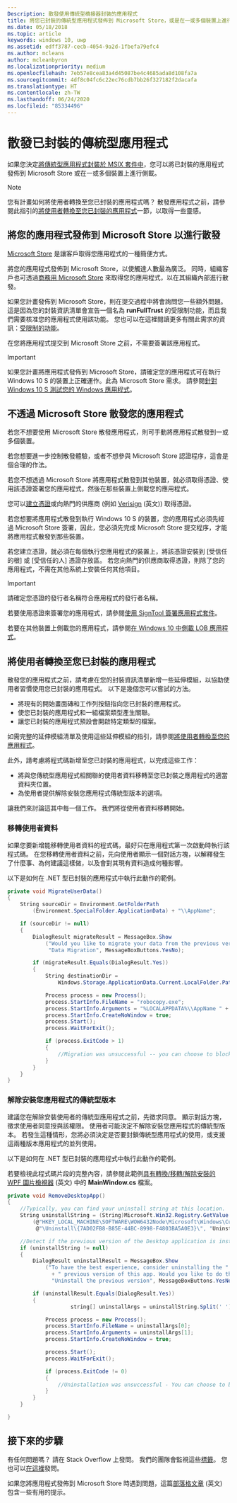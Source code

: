 ```yaml
---
Description: 散發使用傳統型橋接器封裝的應用程式
title: 將您已封裝的傳統型應用程式發佈到 Microsoft Store，或是在一或多個裝置上進行側載。
ms.date: 05/18/2018
ms.topic: article
keywords: windows 10, uwp
ms.assetid: edff3787-cecb-4054-9a2d-1fbefa79efc4
ms.author: mcleans
author: mcleanbyron
ms.localizationpriority: medium
ms.openlocfilehash: 7eb57e8cea83a4d45087be4c4685ada8d108fa7a
ms.sourcegitcommit: 4df8c04fc6c22ec76cdb7bb26f327182f2dacafa
ms.translationtype: HT
ms.contentlocale: zh-TW
ms.lasthandoff: 06/24/2020
ms.locfileid: "85334496"
---
```

# <a name="distribute-your-packaged-desktop-app"></a>散發已封裝的傳統型應用程式

如果您決定[將傳統型應用程式封裝於 MSIX 套件中](/windows/msix/desktop/desktop-to-uwp-root)，您可以將已封裝的應用程式發佈到 Microsoft Store 或在一或多個裝置上進行側載。

> [!NOTE]
> 您有計畫如何將使用者轉換至您已封裝的應用程式嗎？ 散發應用程式之前，請參閱此指引的[將使用者轉換至您已封裝的應用程式](#transition-users)一節，以取得一些靈感。

## <a name="distribute-your-application-by-publishing-it-to-the-microsoft-store"></a>將您的應用程式發佈到 Microsoft Store 以進行散發

[Microsoft Store](https://www.microsoft.com/store/apps) 是讓客戶取得您應用程式的一種簡便方式。

將您的應用程式發佈到 Microsoft Store，以使觸達人數最為廣泛。 同時，組織客戶也可透過[商務用 Microsoft Store](https://businessstore.microsoft.com/store) 來取得您的應用程式，以在其組織內部進行散發。

如果您計畫發佈到 Microsoft Store，則在提交過程中將會詢問您一些額外問題。 這是因為您的封裝資訊清單會宣告一個名為 **runFullTrust** 的受限制功能，而且我們需要核准您的應用程式使用該功能。 您也可以在這裡閱讀更多有關此需求的資訊：[受限制的功能](/windows/uwp/packaging/app-capability-declarations#restricted-capabilities)。

在您將應用程式提交到 Microsoft Store 之前，不需要簽署該應用程式。

>[!IMPORTANT]
> 如果您計畫將應用程式發佈到 Microsoft Store，請確定您的應用程式可在執行 Windows 10 S 的裝置上正確運作。此為 Microsoft Store 需求。 請參閱[針對 Windows 10 S 測試您的 Windows 應用程式](/windows/msix/desktop/desktop-to-uwp-test-windows-s)。

<a id="side-load"></a>

## <a name="distribute-your-application-without-placing-it-onto-the-microsoft-store"></a>不透過 Microsoft Store 散發您的應用程式

若您不想要使用 Microsoft Store 散發應用程式，則可手動將應用程式散發到一或多個裝置。

若您想要進一步控制散發體驗，或者不想參與 Microsoft Store 認證程序，這會是個合理的作法。

若您不想透過 Microsoft Store 將應用程式散發到其他裝置，就必須取得憑證、使用該憑證簽署您的應用程式，然後在那些裝置上側載您的應用程式。

您可以[建立憑證](/windows/msix/package/create-certificate-package-signing)或向熱門的供應商 (例如 [Verisign](https://www.verisign.com/) \(英文\)) 取得憑證。

若您想要將應用程式散發到執行 Windows 10 S 的裝置，您的應用程式必須先經過 Microsoft Store 簽署，因此，您必須先完成 Microsoft Store 提交程序，才能將應用程式散發到那些裝置。

若您建立憑證，就必須在每個執行您應用程式的裝置上，將該憑證安裝到 [受信任的根]  或 [受信任的人]  憑證存放區。 若您向熱門的供應商取得憑證，則除了您的應用程式，不需在其他系統上安裝任何其他項目。  

> [!IMPORTANT]
> 請確定您憑證的發行者名稱符合應用程式的發行者名稱。

若要使用憑證來簽署您的應用程式，請參閱[使用 SignTool 簽署應用程式套件](/windows/msix/package/sign-app-package-using-signtool)。

若要在其他裝置上側載您的應用程式，請參閱[在 Windows 10 中側載 LOB 應用程式](/windows/application-management/sideload-apps-in-windows-10)。

<a id="transition-users"></a>

## <a name="transition-users-to-your-packaged-app"></a>將使用者轉換至您已封裝的應用程式

散發您的應用程式之前，請考慮在您的封裝資訊清單新增一些延伸模組，以協助使用者習慣使用您已封裝的應用程式。 以下是幾個您可以嘗試的方法。

* 將現有的開始畫面磚和工作列按鈕指向您已封裝的應用程式。
* 使您已封裝的應用程式和一組檔案類型產生關聯。
* 讓您已封裝的應用程式預設會開啟特定類型的檔案。

如需完整的延伸模組清單及使用這些延伸模組的指引，請參閱[將使用者轉換至您的應用程式](desktop-to-uwp-extensions.md#transition-users-to-your-app)。

此外，請考慮將程式碼新增至您已封裝的應用程式，以完成這些工作：

* 將與您傳統型應用程式相關聯的使用者資料移轉至您已封裝之應用程式的適當資料夾位置。
* 為使用者提供解除安裝您應用程式傳統型版本的選項。

讓我們來討論這其中每一個工作。 我們將從使用者資料移轉開始。

### <a name="migrate-user-data"></a>移轉使用者資料

如果您要新增能移轉使用者資料的程式碼，最好只在應用程式第一次啟動時執行該程式碼。 在您移轉使用者資料之前，先向使用者顯示一個對話方塊，以解釋發生了什麼事、為何建議這樣做，以及會對其現有資料造成何種影響。

以下是如何在 .NET 型已封裝的應用程式中執行此動作的範例。

```csharp
private void MigrateUserData()
{
    String sourceDir = Environment.GetFolderPath
        (Environment.SpecialFolder.ApplicationData) + "\\AppName";

    if (sourceDir != null)
    {
        DialogResult migrateResult = MessageBox.Show
            ("Would you like to migrate your data from the previous version of this app?",
             "Data Migration", MessageBoxButtons.YesNo);

        if (migrateResult.Equals(DialogResult.Yes))
        {
            String destinationDir =
                Windows.Storage.ApplicationData.Current.LocalFolder.Path + "\\AppName";

            Process process = new Process();
            process.StartInfo.FileName = "robocopy.exe";
            process.StartInfo.Arguments = "%LOCALAPPDATA%\\AppName " + destinationDir + " /move";
            process.StartInfo.CreateNoWindow = true;
            process.Start();
            process.WaitForExit();

            if (process.ExitCode > 1)
            {
                //Migration was unsuccessful -- you can choose to block/retry/other action
            }
        }
    }
}
```

### <a name="uninstall-the-desktop-version-of-your-app"></a>解除安裝您應用程式的傳統型版本

建議您在解除安裝使用者的傳統型應用程式之前，先徵求同意。 顯示對話方塊，徵求使用者同意授與該權限。 使用者可能決定不解除安裝您應用程式的傳統型版本。 若發生這種情形，您將必須決定是否要封鎖傳統型應用程式的使用，或支援這兩種版本應用程式的並列使用。

以下是如何在 .NET 型已封裝的應用程式中執行此動作的範例。

若要檢視此程式碼片段的完整內容，請參閱此範例[具有轉換/移轉/解除安裝的 WPF 圖片檢視器](https://github.com/Microsoft/DesktopBridgeToUWP-Samples/tree/master/Samples/DesktopAppTransition) \(英文\) 中的 **MainWindow.cs** 檔案。

```csharp
private void RemoveDesktopApp()
{
    //Typically, you can find your uninstall string at this location.
    String uninstallString = (String)Microsoft.Win32.Registry.GetValue
        (@"HKEY_LOCAL_MACHINE\SOFTWARE\WOW6432Node\Microsoft\Windows\CurrentVersion" +
         @"\Uninstall\{7AD02FB8-B85E-44BC-8998-F4803BA5A0E3}\", "UninstallString", null);

    //Detect if the previous version of the Desktop application is installed.
    if (uninstallString != null)
    {
        DialogResult uninstallResult = MessageBox.Show
            ("To have the best experience, consider uninstalling the "
              + " previous version of this app. Would you like to do that now?",
              "Uninstall the previous version", MessageBoxButtons.YesNo);

        if (uninstallResult.Equals(DialogResult.Yes))
        {
                    string[] uninstallArgs = uninstallString.Split(' ');

            Process process = new Process();
            process.StartInfo.FileName = uninstallArgs[0];
            process.StartInfo.Arguments = uninstallArgs[1];
            process.StartInfo.CreateNoWindow = true;

            process.Start();
            process.WaitForExit();

            if (process.ExitCode != 0)
            {
                //Uninstallation was unsuccessful - You can choose to block the application here.
            }
        }
    }

}
```

## <a name="next-steps"></a>接下來的步驟

有任何問題嗎？ 請在 Stack Overflow 上發問。 我們的團隊會監視這些[標籤](https://stackoverflow.com/questions/tagged/project-centennial+or+desktop-bridge)。 您也可以[在這裡](https://social.msdn.microsoft.com/Forums/en-US/home?filter=alltypes&sort=relevancedesc&searchTerm=%5BDesktop%20Converter%5D)發問。

如果您將應用程式發佈到 Microsoft Store 時遇到問題，這篇[部落格文章](https://blogs.msdn.microsoft.com/appconsult/2017/09/25/preparing-a-desktop-bridge-application-for-the-store-submission/) \(英文\) 包含一些有用的提示。
